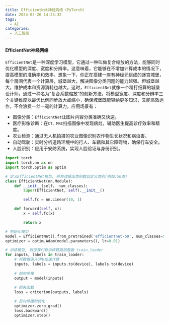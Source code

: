 ```yaml
---
title: EfficientNet神经网络（PyTorch）
date: 2024-02-26 14:24:32
tags:
  - AI
categories:
  - 人工智能
---
```


#### EfficientNet神经网络

`EfficientNet`是一种深度学习模型，它通过一种叫做复合缩放的方法，能够同时优化模型的深度、宽度和分辨率。这意味着，它能够在不增加计算成本的情况下，提高模型的准确率和效率。想象一下，你正在搭建一座有神经元组成的迷宫城堡，每个房间代表一个计算层，城堡越大，解决图像分类问题的能力越强。但城堡越大，维护成本和资源消耗也越大。这时，`EfficientNet`就像一个精打细算的城堡设计师，通过一种名为“复合系数缩放”的创新方法，将模型宽度、深度和分辨率三个关键维度以最优比例同步放大或缩小，确保城堡既能容纳更多知识，又能高效运作，不会浪费一丝一毫的计算力。应用场景有：
- 图像分类：`EfficientNet`让图片内容分类准确又快速。
- 医疗影像诊断：在`CT、MRI`扫描图像中发现病灶，辅助医生提高诊疗效率和精度。
- 农业检测：通过无人机拍摄的农业图像识别农作物生长状况和病虫害。
- 自动驾驶：实时分析道路环境中的行人、车辆和其它障碍物，确保行车安全。
- 人脸识别：应用于安防系统，实现人脸验证与身份识别。
<!-- more -->

```python
import torch 
import torch.nn as nn
import torch.optim as optim

# 定义EfficientNet模型, 并修改输出类别数自定义类别(例如:50类)
class EfficientNet(nn.Module):
    def __init__(self， num_classes):
        super(EfficientNet, self).__init__()

        self.fc = nn.Linear(10, 1)

    def forward(self, x):
        x = self.fc(x)

        return x

# 初始化模型
model = EfficientNet().from_pretrained('efficientnet-b0', num_classes=50)
optimizer = optim.Adam(model.parameters(), lr=0.01)

# 训练模型, 假设我们有训练数据加载器 train_loader
for inputs, labels in train_loader:
    # 将数据送入GPU加速计算
    inputs, labels = inputs.to(device), labels.to(device)
    
    # 前向传播
    output = model(inputs)
    
    # 损失函数
    loss = criterion(outputs, labels)

    # 反向传播和优化
    optimizer.zero_grad()
    loss.backward()
    optimizer.step()

```